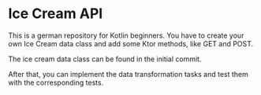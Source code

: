 # Ice Cream API

This is a german repository for Kotlin beginners.
You have to create your own Ice Cream data class and add some Ktor methods, like GET and POST.

The ice cream data class can be found in the initial commit.

After that, you can implement the data transformation tasks and test them with the corresponding tests.